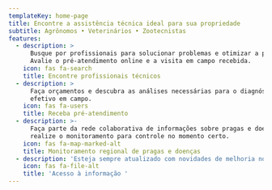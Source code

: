 ```yaml
---
templateKey: home-page
title: Encontre a assistência técnica ideal para sua propriedade
subtitle: Agrônomos • Veterinários • Zootecnistas
features:
  - description: >
      Busque por profissionais para solucionar problemas e otimizar a produção.
      Avalie o pré-atendimento online e a visita em campo recebida.
    icon: fas fa-search
    title: Encontre profissionais técnicos
  - description: >
      Faça orçamentos e descubra as análises necessárias para o diagnóstico
      efetivo em campo. 
    icon: fas fa-users
    title: Receba pré-atendimento
  - description: >-
      Faça parte da rede colaborativa de informações sobre pragas e doenças e
      realize o monitoramento para controle no momento certo.
    icon: fas fa-map-marked-alt
    title: Monitoramento regional de pragas e doenças
  - description: 'Esteja sempre atualizado com novidades de melhoria no sistema produtivo. '
    icon: fas fa-file-alt
    title: 'Acesso à informação '
---
```


